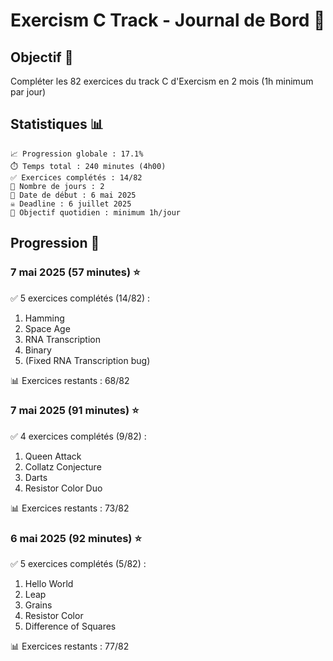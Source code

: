 # Exercism C Track - Journal de Bord 🚀

## Objectif 🎯
Compléter les 82 exercices du track C d'Exercism en 2 mois (1h minimum par jour)

## Statistiques 📊
```
📈 Progression globale : 17.1%
⏱️ Temps total : 240 minutes (4h00)
✅ Exercices complétés : 14/82
📆 Nombre de jours : 2
📅 Date de début : 6 mai 2025
☠️ Deadline : 6 juillet 2025
🎯 Objectif quotidien : minimum 1h/jour
```

## Progression 📝

### 7 mai 2025 (57 minutes) ⭐
✅ 5 exercices complétés (14/82) :
1. Hamming
2. Space Age
3. RNA Transcription
4. Binary
5. (Fixed RNA Transcription bug)

📊 Exercices restants : 68/82

### 7 mai 2025 (91 minutes) ⭐
✅ 4 exercices complétés (9/82) :
1. Queen Attack
2. Collatz Conjecture
3. Darts
4. Resistor Color Duo

📊 Exercices restants : 73/82

### 6 mai 2025 (92 minutes) ⭐
✅ 5 exercices complétés (5/82) :
1. Hello World
2. Leap
3. Grains
4. Resistor Color
5. Difference of Squares

📊 Exercices restants : 77/82
